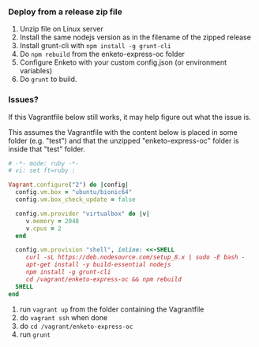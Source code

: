 ### Deploy from a release zip file
 
1. Unzip file on Linux server
2. Install the same nodejs version as in the filename of the zipped release
3. Install grunt-cli with `npm install -g grunt-cli`
4. Do `npm rebuild` from the enketo-express-oc folder
5. Configure Enketo with your custom config.json (or environment variables)
6. Do `grunt` to build.


### Issues?

If this Vagrantfile below still works, it may help figure out what the issue is.

This assumes the Vagrantfile with the content below is placed in some folder (e.g. "test") and that the unzipped "enketo-express-oc" folder is inside that "test" folder.

```ruby
# -*- mode: ruby -*-
# vi: set ft=ruby :

Vagrant.configure("2") do |config|
  config.vm.box = "ubuntu/bionic64"
  config.vm.box_check_update = false

  config.vm.provider "virtualbox" do |v|
     v.memory = 2048
     v.cpus = 2
  end

  config.vm.provision "shell", inline: <<-SHELL
     curl -sL https://deb.nodesource.com/setup_8.x | sudo -E bash -
     apt-get install -y build-essential nodejs
     npm install -g grunt-cli
     cd /vagrant/enketo-express-oc && npm rebuild    
  SHELL
end
```

1. run `vagrant up` from the folder containing the Vagrantfile
2. do `vagrant ssh` when done
3. do `cd /vagrant/enketo-express-oc`
4. run `grunt`